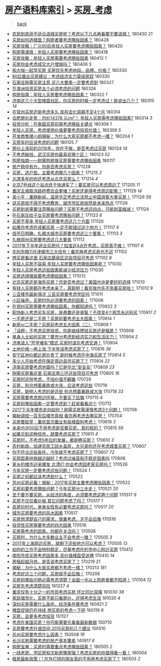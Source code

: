 [房产语料库索引](../../README.md)  > [买房_考虑](买房_考虑.md)
====
> [back](../README.md)

- [农民到底适不适合进城买房呢？考虑以下几点再看要不要进城！](http://jkwz.applinzi.com/ittc/7097695150895793163.html#%E5%86%9C%E6%B0%91%E5%88%B0%E5%BA%95%E9%80%82%E4%B8%8D%E9%80%82%E5%90%88%E8%BF%9B%E5%9F%8E%E4%B9%B0%E6%88%BF%E5%91%A2%EF%BC%9F%E8%80%83%E8%99%91%E4%BB%A5%E4%B8%8B%E5%87%A0%E7%82%B9%E5%86%8D%E7%9C%8B%E8%A6%81%E4%B8%8D%E8%A6%81%E8%BF%9B%E5%9F%8E%EF%BC%81) 180430 *21* 
- [买房如何选楼盘？购房者要考虑哪些因素？](http://jkwz.applinzi.com/ittc/7096985416739849226.html#%E4%B9%B0%E6%88%BF%E5%A6%82%E4%BD%95%E9%80%89%E6%A5%BC%E7%9B%98%EF%BC%9F%E8%B4%AD%E6%88%BF%E8%80%85%E8%A6%81%E8%80%83%E8%99%91%E5%93%AA%E4%BA%9B%E5%9B%A0%E7%B4%A0%EF%BC%9F) 180428  
- [买房攻略｜广元90后年轻人买房要考虑哪些因素？](http://jkwz.applinzi.com/ittc/7093996463518647306.html#%E4%B9%B0%E6%88%BF%E6%94%BB%E7%95%A5%EF%BD%9C%E5%B9%BF%E5%85%8390%E5%90%8E%E5%B9%B4%E8%BD%BB%E4%BA%BA%E4%B9%B0%E6%88%BF%E8%A6%81%E8%80%83%E8%99%91%E5%93%AA%E4%BA%9B%E5%9B%A0%E7%B4%A0%EF%BC%9F) 180420  
- [购房需谨慎：年轻人买房要考虑哪些因素？](http://jkwz.applinzi.com/ittc/7093382581976564753.html#%E8%B4%AD%E6%88%BF%E9%9C%80%E8%B0%A8%E6%85%8E%EF%BC%9A%E5%B9%B4%E8%BD%BB%E4%BA%BA%E4%B9%B0%E6%88%BF%E8%A6%81%E8%80%83%E8%99%91%E5%93%AA%E4%BA%9B%E5%9B%A0%E7%B4%A0%EF%BC%9F) 180418  
- [买房攻略：年轻人买房需要考虑哪些因素](http://jkwz.applinzi.com/ittc/7091044008795309063.html#%E4%B9%B0%E6%88%BF%E6%94%BB%E7%95%A5%EF%BC%9A%E5%B9%B4%E8%BD%BB%E4%BA%BA%E4%B9%B0%E6%88%BF%E9%9C%80%E8%A6%81%E8%80%83%E8%99%91%E5%93%AA%E4%BA%9B%E5%9B%A0%E7%B4%A0) 180412 *1* 
- [买房你会考虑成交大户增城吗？](http://jkwz.applinzi.com/ittc/7088655137444987921.html#%E4%B9%B0%E6%88%BF%E4%BD%A0%E4%BC%9A%E8%80%83%E8%99%91%E6%88%90%E4%BA%A4%E5%A4%A7%E6%88%B7%E5%A2%9E%E5%9F%8E%E5%90%97%EF%BC%9F) 180406 *5* 
- [和大咖一起学买房 买房优先考虑地段、品牌、价格？](http://jkwz.applinzi.com/ittc/7086367655324025873.html#%E5%92%8C%E5%A4%A7%E5%92%96%E4%B8%80%E8%B5%B7%E5%AD%A6%E4%B9%B0%E6%88%BF+%E4%B9%B0%E6%88%BF%E4%BC%98%E5%85%88%E8%80%83%E8%99%91%E5%9C%B0%E6%AE%B5%E3%80%81%E5%93%81%E7%89%8C%E3%80%81%E4%BB%B7%E6%A0%BC%EF%BC%9F) 180330  
- [80后置业买房建议：考虑经济实力莫成房奴](http://jkwz.applinzi.com/ittc/7086283571050578950.html#80%E5%90%8E%E7%BD%AE%E4%B8%9A%E4%B9%B0%E6%88%BF%E5%BB%BA%E8%AE%AE%EF%BC%9A%E8%80%83%E8%99%91%E7%BB%8F%E6%B5%8E%E5%AE%9E%E5%8A%9B%E8%8E%AB%E6%88%90%E6%88%BF%E5%A5%B4) 180330  
- [石家庄刚需买房注意 这八大要素一定要考虑到](http://jkwz.applinzi.com/ittc/7085209255831667729.html#%E7%9F%B3%E5%AE%B6%E5%BA%84%E5%88%9A%E9%9C%80%E4%B9%B0%E6%88%BF%E6%B3%A8%E6%84%8F+%E8%BF%99%E5%85%AB%E5%A4%A7%E8%A6%81%E7%B4%A0%E4%B8%80%E5%AE%9A%E8%A6%81%E8%80%83%E8%99%91%E5%88%B0) 180327  
- [在澳洲投资买房五个必须考虑的问题](http://jkwz.applinzi.com/ittc/7084707319881663499.html#%E5%9C%A8%E6%BE%B3%E6%B4%B2%E6%8A%95%E8%B5%84%E4%B9%B0%E6%88%BF%E4%BA%94%E4%B8%AA%E5%BF%85%E9%A1%BB%E8%80%83%E8%99%91%E7%9A%84%E9%97%AE%E9%A2%98) 180326  
- [购房指南：年轻人买房要考虑哪些因素？](http://jkwz.applinzi.com/ittc/7083320396097258506.html#%E8%B4%AD%E6%88%BF%E6%8C%87%E5%8D%97%EF%BC%9A%E5%B9%B4%E8%BD%BB%E4%BA%BA%E4%B9%B0%E6%88%BF%E8%A6%81%E8%80%83%E8%99%91%E5%93%AA%E4%BA%9B%E5%9B%A0%E7%B4%A0%EF%BC%9F) 180322 *1* 
- [济南这几个大型楼盘社区，你买房的时候一定考虑过！能说出几个？](http://jkwz.applinzi.com/ittc/7080751269381932043.html#%E6%B5%8E%E5%8D%97%E8%BF%99%E5%87%A0%E4%B8%AA%E5%A4%A7%E5%9E%8B%E6%A5%BC%E7%9B%98%E7%A4%BE%E5%8C%BA%EF%BC%8C%E4%BD%A0%E4%B9%B0%E6%88%BF%E7%9A%84%E6%97%B6%E5%80%99%E4%B8%80%E5%AE%9A%E8%80%83%E8%99%91%E8%BF%87%EF%BC%81%E8%83%BD%E8%AF%B4%E5%87%BA%E5%87%A0%E4%B8%AA%EF%BC%9F) 180315 *14* 
- [在常州买房还能考虑多久 库存去化周期不足4个月](http://jkwz.applinzi.com/ittc/7080382842679067655.html#%E5%9C%A8%E5%B8%B8%E5%B7%9E%E4%B9%B0%E6%88%BF%E8%BF%98%E8%83%BD%E8%80%83%E8%99%91%E5%A4%9A%E4%B9%85+%E5%BA%93%E5%AD%98%E5%8E%BB%E5%8C%96%E5%91%A8%E6%9C%9F%E4%B8%8D%E8%B6%B34%E4%B8%AA%E6%9C%88) 180314  
- [合肥房价走势：均价14378 元/m²！ 年轻人买房需考虑哪些因素?](http://jkwz.applinzi.com/ittc/7080280947599868939.html#%E5%90%88%E8%82%A5%E6%88%BF%E4%BB%B7%E8%B5%B0%E5%8A%BF%EF%BC%9A%E5%9D%87%E4%BB%B714378+%E5%85%83%2Fm%C2%B2%EF%BC%81+%E5%B9%B4%E8%BD%BB%E4%BA%BA%E4%B9%B0%E6%88%BF%E9%9C%80%E8%80%83%E8%99%91%E5%93%AA%E4%BA%9B%E5%9B%A0%E7%B4%A0%3F) 180314 *3* 
- [投资分析：在泰国买房前需考虑哪些关键点](http://jkwz.applinzi.com/ittc/7078071427926590470.html#%E6%8A%95%E8%B5%84%E5%88%86%E6%9E%90%EF%BC%9A%E5%9C%A8%E6%B3%B0%E5%9B%BD%E4%B9%B0%E6%88%BF%E5%89%8D%E9%9C%80%E8%80%83%E8%99%91%E5%93%AA%E4%BA%9B%E5%85%B3%E9%94%AE%E7%82%B9) 180308 *1* 
- [年轻人买房，考虑使用价值更要考虑投资价值！](http://jkwz.applinzi.com/ittc/7077354587583677451.html#%E5%B9%B4%E8%BD%BB%E4%BA%BA%E4%B9%B0%E6%88%BF%EF%BC%8C%E8%80%83%E8%99%91%E4%BD%BF%E7%94%A8%E4%BB%B7%E5%80%BC%E6%9B%B4%E8%A6%81%E8%80%83%E8%99%91%E6%8A%95%E8%B5%84%E4%BB%B7%E5%80%BC%EF%BC%81) 180306 *5* 
- [开发商售楼小姐揭秘：为什么大家买房都不考虑一楼？](http://jkwz.applinzi.com/ittc/7066346635653547024.html#%E5%BC%80%E5%8F%91%E5%95%86%E5%94%AE%E6%A5%BC%E5%B0%8F%E5%A7%90%E6%8F%AD%E7%A7%98%EF%BC%9A%E4%B8%BA%E4%BB%80%E4%B9%88%E5%A4%A7%E5%AE%B6%E4%B9%B0%E6%88%BF%E9%83%BD%E4%B8%8D%E8%80%83%E8%99%91%E4%B8%80%E6%A5%BC%EF%BC%9F) 180204 *1* 
- [买房车时应该考虑的问题](http://jkwz.applinzi.com/ittc/7062466925076939782.html#%E4%B9%B0%E6%88%BF%E8%BD%A6%E6%97%B6%E5%BA%94%E8%AF%A5%E8%80%83%E8%99%91%E7%9A%84%E9%97%AE%E9%A2%98) 180125 *7* 
- [房价上涨前的2016年，你在干嘛，是否考虑过买房](http://jkwz.applinzi.com/ittc/7062216183472718855.html#%E6%88%BF%E4%BB%B7%E4%B8%8A%E6%B6%A8%E5%89%8D%E7%9A%842016%E5%B9%B4%EF%BC%8C%E4%BD%A0%E5%9C%A8%E5%B9%B2%E5%98%9B%EF%BC%8C%E6%98%AF%E5%90%A6%E8%80%83%E8%99%91%E8%BF%87%E4%B9%B0%E6%88%BF) 180124 *14* 
- [不考虑缺钱，武汉买房你最喜欢哪个区！](http://jkwz.applinzi.com/ittc/7061796513548600330.html#%E4%B8%8D%E8%80%83%E8%99%91%E7%BC%BA%E9%92%B1%EF%BC%8C%E6%AD%A6%E6%B1%89%E4%B9%B0%E6%88%BF%E4%BD%A0%E6%9C%80%E5%96%9C%E6%AC%A2%E5%93%AA%E4%B8%AA%E5%8C%BA%EF%BC%81) 180123 *52* 
- [购房指南——刚需购房族买房需要考虑哪些因素](http://jkwz.applinzi.com/ittc/7059528546219721738.html#%E8%B4%AD%E6%88%BF%E6%8C%87%E5%8D%97%E2%80%94%E2%80%94%E5%88%9A%E9%9C%80%E8%B4%AD%E6%88%BF%E6%97%8F%E4%B9%B0%E6%88%BF%E9%9C%80%E8%A6%81%E8%80%83%E8%99%91%E5%93%AA%E4%BA%9B%E5%9B%A0%E7%B4%A0) 180117  
- [房产稳中有升，你是否考虑买房？](http://jkwz.applinzi.com/ittc/7052139042953495568.html#%E6%88%BF%E4%BA%A7%E7%A8%B3%E4%B8%AD%E6%9C%89%E5%8D%87%EF%BC%8C%E4%BD%A0%E6%98%AF%E5%90%A6%E8%80%83%E8%99%91%E4%B9%B0%E6%88%BF%EF%BC%9F) 171228  
- [买房，选户型，主要考虑哪几个因素？](http://jkwz.applinzi.com/ittc/7047431272874378256.html#%E4%B9%B0%E6%88%BF%EF%BC%8C%E9%80%89%E6%88%B7%E5%9E%8B%EF%BC%8C%E4%B8%BB%E8%A6%81%E8%80%83%E8%99%91%E5%93%AA%E5%87%A0%E4%B8%AA%E5%9B%A0%E7%B4%A0%EF%BC%9F) 171215 *2* 
- [北漂多年的你还考虑从北京买房么？](http://jkwz.applinzi.com/ittc/7017689007679603729.html#%E5%8C%97%E6%BC%82%E5%A4%9A%E5%B9%B4%E7%9A%84%E4%BD%A0%E8%BF%98%E8%80%83%E8%99%91%E4%BB%8E%E5%8C%97%E4%BA%AC%E4%B9%B0%E6%88%BF%E4%B9%88%EF%BC%9F) 171214 *4* 
- [北京7号线这个站点终于快通车了！要买房可以考虑周边了](http://jkwz.applinzi.com/ittc/7043522600003699729.html#%E5%8C%97%E4%BA%AC7%E5%8F%B7%E7%BA%BF%E8%BF%99%E4%B8%AA%E7%AB%99%E7%82%B9%E7%BB%88%E4%BA%8E%E5%BF%AB%E9%80%9A%E8%BD%A6%E4%BA%86%EF%BC%81%E8%A6%81%E4%B9%B0%E6%88%BF%E5%8F%AF%E4%BB%A5%E8%80%83%E8%99%91%E5%91%A8%E8%BE%B9%E4%BA%86) 171205 *11* 
- [重庆主城取消路桥费后会更堵？买房还是得考虑周边配套！](http://jkwz.applinzi.com/ittc/7041308124047213584.html#%E9%87%8D%E5%BA%86%E4%B8%BB%E5%9F%8E%E5%8F%96%E6%B6%88%E8%B7%AF%E6%A1%A5%E8%B4%B9%E5%90%8E%E4%BC%9A%E6%9B%B4%E5%A0%B5%EF%BC%9F%E4%B9%B0%E6%88%BF%E8%BF%98%E6%98%AF%E5%BE%97%E8%80%83%E8%99%91%E5%91%A8%E8%BE%B9%E9%85%8D%E5%A5%97%EF%BC%81) 171129 *14* 
- [吴小平：重磅新闻，温哥华正考虑立法禁止中国游客大量买房！](http://jkwz.applinzi.com/ittc/7040239653028889616.html#%E5%90%B4%E5%B0%8F%E5%B9%B3%EF%BC%9A%E9%87%8D%E7%A3%85%E6%96%B0%E9%97%BB%EF%BC%8C%E6%B8%A9%E5%93%A5%E5%8D%8E%E6%AD%A3%E8%80%83%E8%99%91%E7%AB%8B%E6%B3%95%E7%A6%81%E6%AD%A2%E4%B8%AD%E5%9B%BD%E6%B8%B8%E5%AE%A2%E5%A4%A7%E9%87%8F%E4%B9%B0%E6%88%BF%EF%BC%81) 171126 *59* 
- [说买房就不得不考虑教育，城市学区房依然是未来热点](http://jkwz.applinzi.com/ittc/7040203594932945936.html#%E8%AF%B4%E4%B9%B0%E6%88%BF%E5%B0%B1%E4%B8%8D%E5%BE%97%E4%B8%8D%E8%80%83%E8%99%91%E6%95%99%E8%82%B2%EF%BC%8C%E5%9F%8E%E5%B8%82%E5%AD%A6%E5%8C%BA%E6%88%BF%E4%BE%9D%E7%84%B6%E6%98%AF%E6%9C%AA%E6%9D%A5%E7%83%AD%E7%82%B9) 171126  
- [买房到底需要注意哪些问题？买房不考虑这四点，可能财富缩减！](http://jkwz.applinzi.com/ittc/7039657402431964177.html#%E4%B9%B0%E6%88%BF%E5%88%B0%E5%BA%95%E9%9C%80%E8%A6%81%E6%B3%A8%E6%84%8F%E5%93%AA%E4%BA%9B%E9%97%AE%E9%A2%98%EF%BC%9F%E4%B9%B0%E6%88%BF%E4%B8%8D%E8%80%83%E8%99%91%E8%BF%99%E5%9B%9B%E7%82%B9%EF%BC%8C%E5%8F%AF%E8%83%BD%E8%B4%A2%E5%AF%8C%E7%BC%A9%E5%87%8F%EF%BC%81) 171124  
- [在石家庄给子女买房要考虑哪些问题？](http://jkwz.applinzi.com/ittc/7039083293742466065.html#%E5%9C%A8%E7%9F%B3%E5%AE%B6%E5%BA%84%E7%BB%99%E5%AD%90%E5%A5%B3%E4%B9%B0%E6%88%BF%E8%A6%81%E8%80%83%E8%99%91%E5%93%AA%E4%BA%9B%E9%97%AE%E9%A2%98%EF%BC%9F) 171123 *6* 
- [买房不草率 年轻人买房要考虑这几个方面](http://jkwz.applinzi.com/ittc/7038069325800408081.html#%E4%B9%B0%E6%88%BF%E4%B8%8D%E8%8D%89%E7%8E%87+%E5%B9%B4%E8%BD%BB%E4%BA%BA%E4%B9%B0%E6%88%BF%E8%A6%81%E8%80%83%E8%99%91%E8%BF%99%E5%87%A0%E4%B8%AA%E6%96%B9%E9%9D%A2) 171120  
- [如果你考虑在成都买房 一定不能错过这个地方！](http://jkwz.applinzi.com/ittc/7036933364425163793.html#%E5%A6%82%E6%9E%9C%E4%BD%A0%E8%80%83%E8%99%91%E5%9C%A8%E6%88%90%E9%83%BD%E4%B9%B0%E6%88%BF+%E4%B8%80%E5%AE%9A%E4%B8%8D%E8%83%BD%E9%94%99%E8%BF%87%E8%BF%99%E4%B8%AA%E5%9C%B0%E6%96%B9%EF%BC%81) 171117 *6* 
- [信号已明确，扎根大城市买房要考虑这三个要素！](http://jkwz.applinzi.com/ittc/7035481187345237009.html#%E4%BF%A1%E5%8F%B7%E5%B7%B2%E6%98%8E%E7%A1%AE%EF%BC%8C%E6%89%8E%E6%A0%B9%E5%A4%A7%E5%9F%8E%E5%B8%82%E4%B9%B0%E6%88%BF%E8%A6%81%E8%80%83%E8%99%91%E8%BF%99%E4%B8%89%E4%B8%AA%E8%A6%81%E7%B4%A0%EF%BC%81) 171113 *3* 
- [扎根郑州买房要考虑这几大要素](http://jkwz.applinzi.com/ittc/7034991591159235600.html#%E6%89%8E%E6%A0%B9%E9%83%91%E5%B7%9E%E4%B9%B0%E6%88%BF%E8%A6%81%E8%80%83%E8%99%91%E8%BF%99%E5%87%A0%E5%A4%A7%E8%A6%81%E7%B4%A0) 171112  
- [2017年下半年适合买房吗？掐准这4点在考虑，买房真不难！](http://jkwz.applinzi.com/ittc/7033346408000783376.html#2017%E5%B9%B4%E4%B8%8B%E5%8D%8A%E5%B9%B4%E9%80%82%E5%90%88%E4%B9%B0%E6%88%BF%E5%90%97%EF%BC%9F%E6%8E%90%E5%87%86%E8%BF%994%E7%82%B9%E5%9C%A8%E8%80%83%E8%99%91%EF%BC%8C%E4%B9%B0%E6%88%BF%E7%9C%9F%E4%B8%8D%E9%9A%BE%EF%BC%81) 171107 *6* 
- [先别忽略11月津楼市三大信号！看完再考虑买房也不迟](http://jkwz.applinzi.com/ittc/7031407297832682513.html#%E5%85%88%E5%88%AB%E5%BF%BD%E7%95%A511%E6%9C%88%E6%B4%A5%E6%A5%BC%E5%B8%82%E4%B8%89%E5%A4%A7%E4%BF%A1%E5%8F%B7%EF%BC%81%E7%9C%8B%E5%AE%8C%E5%86%8D%E8%80%83%E8%99%91%E4%B9%B0%E6%88%BF%E4%B9%9F%E4%B8%8D%E8%BF%9F) 171102  
- [想买房看这里 石家庄鹿泉区这些项目可考虑](http://jkwz.applinzi.com/ittc/7031382784877265937.html#%E6%83%B3%E4%B9%B0%E6%88%BF%E7%9C%8B%E8%BF%99%E9%87%8C+%E7%9F%B3%E5%AE%B6%E5%BA%84%E9%B9%BF%E6%B3%89%E5%8C%BA%E8%BF%99%E4%BA%9B%E9%A1%B9%E7%9B%AE%E5%8F%AF%E8%80%83%E8%99%91) 171102 *8* 
- [年轻人买房不容易 年轻人买房要考虑哪些因素呢？](http://jkwz.applinzi.com/ittc/7030260808578237457.html#%E5%B9%B4%E8%BD%BB%E4%BA%BA%E4%B9%B0%E6%88%BF%E4%B8%8D%E5%AE%B9%E6%98%93+%E5%B9%B4%E8%BD%BB%E4%BA%BA%E4%B9%B0%E6%88%BF%E8%A6%81%E8%80%83%E8%99%91%E5%93%AA%E4%BA%9B%E5%9B%A0%E7%B4%A0%E5%91%A2%EF%BC%9F) 171030  
- [年轻人买房考虑这些因素能减少经济压力](http://jkwz.applinzi.com/ittc/7030188866638709777.html#%E5%B9%B4%E8%BD%BB%E4%BA%BA%E4%B9%B0%E6%88%BF%E8%80%83%E8%99%91%E8%BF%99%E4%BA%9B%E5%9B%A0%E7%B4%A0%E8%83%BD%E5%87%8F%E5%B0%91%E7%BB%8F%E6%B5%8E%E5%8E%8B%E5%8A%9B) 171030  
- [买房选择楼层要考虑哪些因素？](http://jkwz.applinzi.com/ittc/7024015169502577680.html#%E4%B9%B0%E6%88%BF%E9%80%89%E6%8B%A9%E6%A5%BC%E5%B1%82%E8%A6%81%E8%80%83%E8%99%91%E5%93%AA%E4%BA%9B%E5%9B%A0%E7%B4%A0%EF%BC%9F) 171013  
- [北京买房还是海外买房？您是否考虑过？美国也许是更好的选择](http://jkwz.applinzi.com/ittc/7024010256978543632.html#%E5%8C%97%E4%BA%AC%E4%B9%B0%E6%88%BF%E8%BF%98%E6%98%AF%E6%B5%B7%E5%A4%96%E4%B9%B0%E6%88%BF%EF%BC%9F%E6%82%A8%E6%98%AF%E5%90%A6%E8%80%83%E8%99%91%E8%BF%87%EF%BC%9F%E7%BE%8E%E5%9B%BD%E4%B9%9F%E8%AE%B8%E6%98%AF%E6%9B%B4%E5%A5%BD%E7%9A%84%E9%80%89%E6%8B%A9) 171013  
- [有钱人买房都在考虑未来了，真聪明！看完我也先不急着买房啦！](http://jkwz.applinzi.com/ittc/7023572017327113232.html#%E6%9C%89%E9%92%B1%E4%BA%BA%E4%B9%B0%E6%88%BF%E9%83%BD%E5%9C%A8%E8%80%83%E8%99%91%E6%9C%AA%E6%9D%A5%E4%BA%86%EF%BC%8C%E7%9C%9F%E8%81%AA%E6%98%8E%EF%BC%81%E7%9C%8B%E5%AE%8C%E6%88%91%E4%B9%9F%E5%85%88%E4%B8%8D%E6%80%A5%E7%9D%80%E4%B9%B0%E6%88%BF%E5%95%A6%EF%BC%81) 171012 *9* 
- [三亚楼市最新情况 三亚买房要考虑学区吗](http://jkwz.applinzi.com/ittc/7023117725013115920.html#%E4%B8%89%E4%BA%9A%E6%A5%BC%E5%B8%82%E6%9C%80%E6%96%B0%E6%83%85%E5%86%B5+%E4%B8%89%E4%BA%9A%E4%B9%B0%E6%88%BF%E8%A6%81%E8%80%83%E8%99%91%E5%AD%A6%E5%8C%BA%E5%90%97) 171011  
- [小区噪声，买房时你必须要考虑的因素！](http://jkwz.applinzi.com/ittc/7021423272724530193.html#%E5%B0%8F%E5%8C%BA%E5%99%AA%E5%A3%B0%EF%BC%8C%E4%B9%B0%E6%88%BF%E6%97%B6%E4%BD%A0%E5%BF%85%E9%A1%BB%E8%A6%81%E8%80%83%E8%99%91%E7%9A%84%E5%9B%A0%E7%B4%A0%EF%BC%81) 171006  
- [在郑州买房需要考虑哪些因素，你都知道吗？](http://jkwz.applinzi.com/ittc/7016128363033527313.html#%E5%9C%A8%E9%83%91%E5%B7%9E%E4%B9%B0%E6%88%BF%E9%9C%80%E8%A6%81%E8%80%83%E8%99%91%E5%93%AA%E4%BA%9B%E5%9B%A0%E7%B4%A0%EF%BC%8C%E4%BD%A0%E9%83%BD%E7%9F%A5%E9%81%93%E5%90%97%EF%BC%9F) 170922 *3* 
- [职场新人考虑买车买房，是愚蠢还是睿智？不改变4个观念永远别买](http://jkwz.applinzi.com/ittc/7014332098910094352.html#%E8%81%8C%E5%9C%BA%E6%96%B0%E4%BA%BA%E8%80%83%E8%99%91%E4%B9%B0%E8%BD%A6%E4%B9%B0%E6%88%BF%EF%BC%8C%E6%98%AF%E6%84%9A%E8%A0%A2%E8%BF%98%E6%98%AF%E7%9D%BF%E6%99%BA%EF%BC%9F%E4%B8%8D%E6%94%B9%E5%8F%984%E4%B8%AA%E8%A7%82%E5%BF%B5%E6%B0%B8%E8%BF%9C%E5%88%AB%E4%B9%B0) 170917 *2* 
- [一手房还是二手房？买房前要考虑五大因素！](http://jkwz.applinzi.com/ittc/7013224435648300049.html#%E4%B8%80%E6%89%8B%E6%88%BF%E8%BF%98%E6%98%AF%E4%BA%8C%E6%89%8B%E6%88%BF%EF%BC%9F%E4%B9%B0%E6%88%BF%E5%89%8D%E8%A6%81%E8%80%83%E8%99%91%E4%BA%94%E5%A4%A7%E5%9B%A0%E7%B4%A0%EF%BC%81) 170914 *1* 
- [新房or二手房？买房前考虑五大因素（二）](http://jkwz.applinzi.com/ittc/7011198649177211920.html#%E6%96%B0%E6%88%BFor%E4%BA%8C%E6%89%8B%E6%88%BF%EF%BC%9F%E4%B9%B0%E6%88%BF%E5%89%8D%E8%80%83%E8%99%91%E4%BA%94%E5%A4%A7%E5%9B%A0%E7%B4%A0%EF%BC%88%E4%BA%8C%EF%BC%89) 170909 *1* 
- [「话题」不考虑买房投资，你是继续攒钱买房还是租房？](http://jkwz.applinzi.com/ittc/7010867944257766416.html#%E3%80%8C%E8%AF%9D%E9%A2%98%E3%80%8D%E4%B8%8D%E8%80%83%E8%99%91%E4%B9%B0%E6%88%BF%E6%8A%95%E8%B5%84%EF%BC%8C%E4%BD%A0%E6%98%AF%E7%BB%A7%E7%BB%AD%E6%94%92%E9%92%B1%E4%B9%B0%E6%88%BF%E8%BF%98%E6%98%AF%E7%A7%9F%E6%88%BF%EF%BC%9F) 170908  
- [单身人士如何买房？要充分考虑到经济实力和生活压力！](http://jkwz.applinzi.com/ittc/7009504481174357009.html#%E5%8D%95%E8%BA%AB%E4%BA%BA%E5%A3%AB%E5%A6%82%E4%BD%95%E4%B9%B0%E6%88%BF%EF%BC%9F%E8%A6%81%E5%85%85%E5%88%86%E8%80%83%E8%99%91%E5%88%B0%E7%BB%8F%E6%B5%8E%E5%AE%9E%E5%8A%9B%E5%92%8C%E7%94%9F%E6%B4%BB%E5%8E%8B%E5%8A%9B%EF%BC%81) 170904 *2* 
- [济南进入“开学堵车”模式 买房时请先考虑交通！](http://jkwz.applinzi.com/ittc/7009477927580992529.html#%E6%B5%8E%E5%8D%97%E8%BF%9B%E5%85%A5%E2%80%9C%E5%BC%80%E5%AD%A6%E5%A0%B5%E8%BD%A6%E2%80%9D%E6%A8%A1%E5%BC%8F+%E4%B9%B0%E6%88%BF%E6%97%B6%E8%AF%B7%E5%85%88%E8%80%83%E8%99%91%E4%BA%A4%E9%80%9A%EF%BC%81) 170904  
- [土地价格一再上涨 下半年该考虑买房了！](http://jkwz.applinzi.com/ittc/7002433997555368976.html#%E5%9C%9F%E5%9C%B0%E4%BB%B7%E6%A0%BC%E4%B8%80%E5%86%8D%E4%B8%8A%E6%B6%A8+%E4%B8%8B%E5%8D%8A%E5%B9%B4%E8%AF%A5%E8%80%83%E8%99%91%E4%B9%B0%E6%88%BF%E4%BA%86%EF%BC%81) 170816 *36* 
- [安宁区地价都比房价贵了 是时候考虑在中海买房了](http://jkwz.applinzi.com/ittc/7001727657350530064.html#%E5%AE%89%E5%AE%81%E5%8C%BA%E5%9C%B0%E4%BB%B7%E9%83%BD%E6%AF%94%E6%88%BF%E4%BB%B7%E8%B4%B5%E4%BA%86+%E6%98%AF%E6%97%B6%E5%80%99%E8%80%83%E8%99%91%E5%9C%A8%E4%B8%AD%E6%B5%B7%E4%B9%B0%E6%88%BF%E4%BA%86) 170814 *5* 
- [多少人开始考虑在保定周边县市买房了？](http://jkwz.applinzi.com/ittc/7001704733495264273.html#%E5%A4%9A%E5%B0%91%E4%BA%BA%E5%BC%80%E5%A7%8B%E8%80%83%E8%99%91%E5%9C%A8%E4%BF%9D%E5%AE%9A%E5%91%A8%E8%BE%B9%E5%8E%BF%E5%B8%82%E4%B9%B0%E6%88%BF%E4%BA%86%EF%BC%9F) 170814 *22* 
- [济南买房要考虑地震吗？它是华北“安全岛“](http://jkwz.applinzi.com/ittc/6999780697051759633.html#%E6%B5%8E%E5%8D%97%E4%B9%B0%E6%88%BF%E8%A6%81%E8%80%83%E8%99%91%E5%9C%B0%E9%9C%87%E5%90%97%EF%BC%9F%E5%AE%83%E6%98%AF%E5%8D%8E%E5%8C%97%E2%80%9C%E5%AE%89%E5%85%A8%E5%B2%9B%E2%80%9C) 170809 *23* 
- [刚需买房看这里 石家庄南三环这些项目可考虑](http://jkwz.applinzi.com/ittc/6998329826132624401.html#%E5%88%9A%E9%9C%80%E4%B9%B0%E6%88%BF%E7%9C%8B%E8%BF%99%E9%87%8C+%E7%9F%B3%E5%AE%B6%E5%BA%84%E5%8D%97%E4%B8%89%E7%8E%AF%E8%BF%99%E4%BA%9B%E9%A1%B9%E7%9B%AE%E5%8F%AF%E8%80%83%E8%99%91) 170805 *16* 
- [买房时这样考虑，不怕价值不翻番](http://jkwz.applinzi.com/ittc/6994534834377327633.html#%E4%B9%B0%E6%88%BF%E6%97%B6%E8%BF%99%E6%A0%B7%E8%80%83%E8%99%91%EF%BC%8C%E4%B8%8D%E6%80%95%E4%BB%B7%E5%80%BC%E4%B8%8D%E7%BF%BB%E7%95%AA) 170726  
- [买房，别总想着暴跌或大涨，应该考虑这些](http://jkwz.applinzi.com/ittc/6991974552337646608.html#%E4%B9%B0%E6%88%BF%EF%BC%8C%E5%88%AB%E6%80%BB%E6%83%B3%E7%9D%80%E6%9A%B4%E8%B7%8C%E6%88%96%E5%A4%A7%E6%B6%A8%EF%BC%8C%E5%BA%94%E8%AF%A5%E8%80%83%E8%99%91%E8%BF%99%E4%BA%9B) 170719  
- [买房，聪明人考虑的是这些 别总想着暴跌或大涨](http://jkwz.applinzi.com/ittc/6991694031057585169.html#%E4%B9%B0%E6%88%BF%EF%BC%8C%E8%81%AA%E6%98%8E%E4%BA%BA%E8%80%83%E8%99%91%E7%9A%84%E6%98%AF%E8%BF%99%E4%BA%9B+%E5%88%AB%E6%80%BB%E6%83%B3%E7%9D%80%E6%9A%B4%E8%B7%8C%E6%88%96%E5%A4%A7%E6%B6%A8) 170718 *33* 
- [买房需要考虑周边环境，不要买了后悔](http://jkwz.applinzi.com/ittc/6990488971942298641.html#%E4%B9%B0%E6%88%BF%E9%9C%80%E8%A6%81%E8%80%83%E8%99%91%E5%91%A8%E8%BE%B9%E7%8E%AF%E5%A2%83%EF%BC%8C%E4%B8%8D%E8%A6%81%E4%B9%B0%E4%BA%86%E5%90%8E%E6%82%94) 170715 *4* 
- [买房前哪些因素一定要考虑到？赶紧看看这个](http://jkwz.applinzi.com/ittc/6989437399141450768.html#%E4%B9%B0%E6%88%BF%E5%89%8D%E5%93%AA%E4%BA%9B%E5%9B%A0%E7%B4%A0%E4%B8%80%E5%AE%9A%E8%A6%81%E8%80%83%E8%99%91%E5%88%B0%EF%BC%9F%E8%B5%B6%E7%B4%A7%E7%9C%8B%E7%9C%8B%E8%BF%99%E4%B8%AA) 170712  
- [2017下半年楼市走向如何？刚需买房需谨慎考虑3个问题！](http://jkwz.applinzi.com/ittc/6987120589687751696.html#2017%E4%B8%8B%E5%8D%8A%E5%B9%B4%E6%A5%BC%E5%B8%82%E8%B5%B0%E5%90%91%E5%A6%82%E4%BD%95%EF%BC%9F%E5%88%9A%E9%9C%80%E4%B9%B0%E6%88%BF%E9%9C%80%E8%B0%A8%E6%85%8E%E8%80%83%E8%99%913%E4%B8%AA%E9%97%AE%E9%A2%98%EF%BC%81) 170706  
- [揭秘调控一百天后楼市真相 看完再考虑去哪买房！](http://jkwz.applinzi.com/ittc/6986452995112698884.html#%E6%8F%AD%E7%A7%98%E8%B0%83%E6%8E%A7%E4%B8%80%E7%99%BE%E5%A4%A9%E5%90%8E%E6%A5%BC%E5%B8%82%E7%9C%9F%E7%9B%B8+%E7%9C%8B%E5%AE%8C%E5%86%8D%E8%80%83%E8%99%91%E5%8E%BB%E5%93%AA%E4%B9%B0%E6%88%BF%EF%BC%81) 170704  
- [买房要趁早：重庆首次置业有些楼盘别考虑！](http://jkwz.applinzi.com/ittc/6980678895316501509.html#%E4%B9%B0%E6%88%BF%E8%A6%81%E8%B6%81%E6%97%A9%EF%BC%9A%E9%87%8D%E5%BA%86%E9%A6%96%E6%AC%A1%E7%BD%AE%E4%B8%9A%E6%9C%89%E4%BA%9B%E6%A5%BC%E7%9B%98%E5%88%AB%E8%80%83%E8%99%91%EF%BC%81) 170619 *3* 
- [未来也许00后不用考虑是否要买房，真的假的？](http://jkwz.applinzi.com/ittc/6979426956742231044.html#%E6%9C%AA%E6%9D%A5%E4%B9%9F%E8%AE%B800%E5%90%8E%E4%B8%8D%E7%94%A8%E8%80%83%E8%99%91%E6%98%AF%E5%90%A6%E8%A6%81%E4%B9%B0%E6%88%BF%EF%BC%8C%E7%9C%9F%E7%9A%84%E5%81%87%E7%9A%84%EF%BC%9F) 170615 *59* 
- [如果见到这种信号，就要考虑买房了](http://jkwz.applinzi.com/ittc/6977558046631789572.html#%E5%A6%82%E6%9E%9C%E8%A7%81%E5%88%B0%E8%BF%99%E7%A7%8D%E4%BF%A1%E5%8F%B7%EF%BC%8C%E5%B0%B1%E8%A6%81%E8%80%83%E8%99%91%E4%B9%B0%E6%88%BF%E4%BA%86) 170611 *4* 
- [买房时，不考虑5年后的发展，都是瞎买房？](http://jkwz.applinzi.com/ittc/6977659375438005252.html#%E4%B9%B0%E6%88%BF%E6%97%B6%EF%BC%8C%E4%B8%8D%E8%80%83%E8%99%915%E5%B9%B4%E5%90%8E%E7%9A%84%E5%8F%91%E5%B1%95%EF%BC%8C%E9%83%BD%E6%98%AF%E7%9E%8E%E4%B9%B0%E6%88%BF%EF%BC%9F) 170610 *3* 
- [农村新政，加速农民工回乡盖房，大兄弟你还在考虑城里买房？](http://jkwz.applinzi.com/ittc/6976454901822391300.html#%E5%86%9C%E6%9D%91%E6%96%B0%E6%94%BF%EF%BC%8C%E5%8A%A0%E9%80%9F%E5%86%9C%E6%B0%91%E5%B7%A5%E5%9B%9E%E4%B9%A1%E7%9B%96%E6%88%BF%EF%BC%8C%E5%A4%A7%E5%85%84%E5%BC%9F%E4%BD%A0%E8%BF%98%E5%9C%A8%E8%80%83%E8%99%91%E5%9F%8E%E9%87%8C%E4%B9%B0%E6%88%BF%EF%BC%9F) 170607  
- [你不符合这些条件，今年就不考虑买房了？](http://jkwz.applinzi.com/ittc/6976449177855722500.html#%E4%BD%A0%E4%B8%8D%E7%AC%A6%E5%90%88%E8%BF%99%E4%BA%9B%E6%9D%A1%E4%BB%B6%EF%BC%8C%E4%BB%8A%E5%B9%B4%E5%B0%B1%E4%B8%8D%E8%80%83%E8%99%91%E4%B9%B0%E6%88%BF%E4%BA%86%EF%BC%9F) 170607 *72* 
- [买房距离地铁越近越好？考虑过噪音和不稳定因素吗](http://jkwz.applinzi.com/ittc/6976139381826913284.html#%E4%B9%B0%E6%88%BF%E8%B7%9D%E7%A6%BB%E5%9C%B0%E9%93%81%E8%B6%8A%E8%BF%91%E8%B6%8A%E5%A5%BD%EF%BC%9F%E8%80%83%E8%99%91%E8%BF%87%E5%99%AA%E9%9F%B3%E5%92%8C%E4%B8%8D%E7%A8%B3%E5%AE%9A%E5%9B%A0%E7%B4%A0%E5%90%97) 170606  
- [家乡的楼市迎来爆发 北漂们 你会考虑回老家买房吗？](http://jkwz.applinzi.com/ittc/6971918405383750661.html#%E5%AE%B6%E4%B9%A1%E7%9A%84%E6%A5%BC%E5%B8%82%E8%BF%8E%E6%9D%A5%E7%88%86%E5%8F%91+%E5%8C%97%E6%BC%82%E4%BB%AC+%E4%BD%A0%E4%BC%9A%E8%80%83%E8%99%91%E5%9B%9E%E8%80%81%E5%AE%B6%E4%B9%B0%E6%88%BF%E5%90%97%EF%BC%9F) 170526  
- [今年买房一定要考虑这些问题！](http://jkwz.applinzi.com/ittc/6971170769034806276.html#%E4%BB%8A%E5%B9%B4%E4%B9%B0%E6%88%BF%E4%B8%80%E5%AE%9A%E8%A6%81%E8%80%83%E8%99%91%E8%BF%99%E4%BA%9B%E9%97%AE%E9%A2%98%EF%BC%81) 170524 *1* 
- [买房之前都应该考虑些什么？](http://jkwz.applinzi.com/ittc/6970595151259894789.html#%E4%B9%B0%E6%88%BF%E4%B9%8B%E5%89%8D%E9%83%BD%E5%BA%94%E8%AF%A5%E8%80%83%E8%99%91%E4%BA%9B%E4%BB%80%E4%B9%88%EF%BC%9F) 170522  
- [苏州买房必看！揭秘：2017年买房主要考虑哪些因素？](http://jkwz.applinzi.com/ittc/6970442511389557765.html#%E8%8B%8F%E5%B7%9E%E4%B9%B0%E6%88%BF%E5%BF%85%E7%9C%8B%EF%BC%81%E6%8F%AD%E7%A7%98%EF%BC%9A2017%E5%B9%B4%E4%B9%B0%E6%88%BF%E4%B8%BB%E8%A6%81%E8%80%83%E8%99%91%E5%93%AA%E4%BA%9B%E5%9B%A0%E7%B4%A0%EF%BC%9F) 170522  
- [买房前要考虑哪些问题？今年买房分三步走！](http://jkwz.applinzi.com/ittc/6970229783685235717.html#%E4%B9%B0%E6%88%BF%E5%89%8D%E8%A6%81%E8%80%83%E8%99%91%E5%93%AA%E4%BA%9B%E9%97%AE%E9%A2%98%EF%BC%9F%E4%BB%8A%E5%B9%B4%E4%B9%B0%E6%88%BF%E5%88%86%E4%B8%89%E6%AD%A5%E8%B5%B0%EF%BC%81) 170521 *20* 
- [至于要不要买房，从经济的角度，必须要考虑这两个问题](http://jkwz.applinzi.com/ittc/6968758130128192517.html#%E8%87%B3%E4%BA%8E%E8%A6%81%E4%B8%8D%E8%A6%81%E4%B9%B0%E6%88%BF%EF%BC%8C%E4%BB%8E%E7%BB%8F%E6%B5%8E%E7%9A%84%E8%A7%92%E5%BA%A6%EF%BC%8C%E5%BF%85%E9%A1%BB%E8%A6%81%E8%80%83%E8%99%91%E8%BF%99%E4%B8%A4%E4%B8%AA%E9%97%AE%E9%A2%98) 170517 *9* 
- [买房不仅仅看价格 其它问题考虑了吗？](http://jkwz.applinzi.com/ittc/6968655908686005253.html#%E4%B9%B0%E6%88%BF%E4%B8%8D%E4%BB%85%E4%BB%85%E7%9C%8B%E4%BB%B7%E6%A0%BC+%E5%85%B6%E5%AE%83%E9%97%AE%E9%A2%98%E8%80%83%E8%99%91%E4%BA%86%E5%90%97%EF%BC%9F) 170517 *1* 
- [高房价时代，单身女性有必要考虑买房吗？](http://jkwz.applinzi.com/ittc/6968568451562996740.html#%E9%AB%98%E6%88%BF%E4%BB%B7%E6%97%B6%E4%BB%A3%EF%BC%8C%E5%8D%95%E8%BA%AB%E5%A5%B3%E6%80%A7%E6%9C%89%E5%BF%85%E8%A6%81%E8%80%83%E8%99%91%E4%B9%B0%E6%88%BF%E5%90%97%EF%BC%9F) 170517 *20* 
- [城市买房要考虑的风水因素](http://jkwz.applinzi.com/ittc/6968281028220158980.html#%E5%9F%8E%E5%B8%82%E4%B9%B0%E6%88%BF%E8%A6%81%E8%80%83%E8%99%91%E7%9A%84%E9%A3%8E%E6%B0%B4%E5%9B%A0%E7%B4%A0) 170517  
- [买房想清楚自己的需求，慎重考虑，才不会后悔](http://jkwz.applinzi.com/ittc/6968361685017428997.html#%E4%B9%B0%E6%88%BF%E6%83%B3%E6%B8%85%E6%A5%9A%E8%87%AA%E5%B7%B1%E7%9A%84%E9%9C%80%E6%B1%82%EF%BC%8C%E6%85%8E%E9%87%8D%E8%80%83%E8%99%91%EF%BC%8C%E6%89%8D%E4%B8%8D%E4%BC%9A%E5%90%8E%E6%82%94) 170516  
- [投资性买房需要考虑的四大因素](http://jkwz.applinzi.com/ittc/6968280156245345284.html#%E6%8A%95%E8%B5%84%E6%80%A7%E4%B9%B0%E6%88%BF%E9%9C%80%E8%A6%81%E8%80%83%E8%99%91%E7%9A%84%E5%9B%9B%E5%A4%A7%E5%9B%A0%E7%B4%A0) 170516  
- [买房需考虑的因素，你都在关注吗？](http://jkwz.applinzi.com/ittc/6965426126217282565.html#%E4%B9%B0%E6%88%BF%E9%9C%80%E8%80%83%E8%99%91%E7%9A%84%E5%9B%A0%E7%B4%A0%EF%BC%8C%E4%BD%A0%E9%83%BD%E5%9C%A8%E5%85%B3%E6%B3%A8%E5%90%97%EF%BC%9F) 170508  
- [买房时，为什么大多数业主不会考虑一楼？](http://jkwz.applinzi.com/ittc/6964210963027854340.html#%E4%B9%B0%E6%88%BF%E6%97%B6%EF%BC%8C%E4%B8%BA%E4%BB%80%E4%B9%88%E5%A4%A7%E5%A4%9A%E6%95%B0%E4%B8%9A%E4%B8%BB%E4%B8%8D%E4%BC%9A%E8%80%83%E8%99%91%E4%B8%80%E6%A5%BC%EF%BC%9F) 170505 *3* 
- [2017年上海周边买房，就剩下这些地方可以考虑？](http://jkwz.applinzi.com/ittc/6964190415388410885.html#2017%E5%B9%B4%E4%B8%8A%E6%B5%B7%E5%91%A8%E8%BE%B9%E4%B9%B0%E6%88%BF%EF%BC%8C%E5%B0%B1%E5%89%A9%E4%B8%8B%E8%BF%99%E4%BA%9B%E5%9C%B0%E6%96%B9%E5%8F%AF%E4%BB%A5%E8%80%83%E8%99%91%EF%BC%9F) 170505 *13* 
- [如你的工作不会特别稳定，尽量考虑在的市中心附近买房](http://jkwz.applinzi.com/ittc/6955733105158652932.html#%E5%A6%82%E4%BD%A0%E7%9A%84%E5%B7%A5%E4%BD%9C%E4%B8%8D%E4%BC%9A%E7%89%B9%E5%88%AB%E7%A8%B3%E5%AE%9A%EF%BC%8C%E5%B0%BD%E9%87%8F%E8%80%83%E8%99%91%E5%9C%A8%E7%9A%84%E5%B8%82%E4%B8%AD%E5%BF%83%E9%99%84%E8%BF%91%E4%B9%B0%E6%88%BF) 170412  
- [南阳市民买房考虑因素多 高价值楼盘受追捧](http://jkwz.applinzi.com/ittc/6954817201226908676.html#%E5%8D%97%E9%98%B3%E5%B8%82%E6%B0%91%E4%B9%B0%E6%88%BF%E8%80%83%E8%99%91%E5%9B%A0%E7%B4%A0%E5%A4%9A+%E9%AB%98%E4%BB%B7%E5%80%BC%E6%A5%BC%E7%9B%98%E5%8F%97%E8%BF%BD%E6%8D%A7) 170410 *14* 
- [房租赶超月供，是否该考虑买房了？](http://jkwz.applinzi.com/ittc/6936468545969079300.html#%E6%88%BF%E7%A7%9F%E8%B5%B6%E8%B6%85%E6%9C%88%E4%BE%9B%EF%BC%8C%E6%98%AF%E5%90%A6%E8%AF%A5%E8%80%83%E8%99%91%E4%B9%B0%E6%88%BF%E4%BA%86%EF%BC%9F) 170219 *21* 
- [揭秘：为什么大家买房都不考虑一楼？](http://jkwz.applinzi.com/ittc/6934149588939441156.html#%E6%8F%AD%E7%A7%98%EF%BC%9A%E4%B8%BA%E4%BB%80%E4%B9%88%E5%A4%A7%E5%AE%B6%E4%B9%B0%E6%88%BF%E9%83%BD%E4%B8%8D%E8%80%83%E8%99%91%E4%B8%80%E6%A5%BC%EF%BC%9F) 170213 *181* 
- [考虑好这三个问题，买房就不会后悔！](http://jkwz.applinzi.com/ittc/6931645844133774340.html#%E8%80%83%E8%99%91%E5%A5%BD%E8%BF%99%E4%B8%89%E4%B8%AA%E9%97%AE%E9%A2%98%EF%BC%8C%E4%B9%B0%E6%88%BF%E5%B0%B1%E4%B8%8D%E4%BC%9A%E5%90%8E%E6%82%94%EF%BC%81) 170206  
- [买房前哪些问题必需考虑清楚？全国一半以上购房者都不知道！](http://jkwz.applinzi.com/ittc/6919229371994080261.html#%E4%B9%B0%E6%88%BF%E5%89%8D%E5%93%AA%E4%BA%9B%E9%97%AE%E9%A2%98%E5%BF%85%E9%9C%80%E8%80%83%E8%99%91%E6%B8%85%E6%A5%9A%EF%BC%9F%E5%85%A8%E5%9B%BD%E4%B8%80%E5%8D%8A%E4%BB%A5%E4%B8%8A%E8%B4%AD%E6%88%BF%E8%80%85%E9%83%BD%E4%B8%8D%E7%9F%A5%E9%81%93%EF%BC%81) 170104 *12* 
- [买房先考虑清楚风险](http://jkwz.applinzi.com/ittc/6916258747201881093.html#%E4%B9%B0%E6%88%BF%E5%85%88%E8%80%83%E8%99%91%E6%B8%85%E6%A5%9A%E9%A3%8E%E9%99%A9) 161227 *4* 
- [重庆仅有十分之一的市民考虑买房  环比同比双降](http://jkwz.applinzi.com/ittc/6894794091027497988.html#%E9%87%8D%E5%BA%86%E4%BB%85%E6%9C%89%E5%8D%81%E5%88%86%E4%B9%8B%E4%B8%80%E7%9A%84%E5%B8%82%E6%B0%91%E8%80%83%E8%99%91%E4%B9%B0%E6%88%BF++%E7%8E%AF%E6%AF%94%E5%90%8C%E6%AF%94%E5%8F%8C%E9%99%8D) 161030 *38* 
- [家庭城市化，买房不能只看房价，还得考虑生活](http://jkwz.applinzi.com/ittc/6891138750716838916.html#%E5%AE%B6%E5%BA%AD%E5%9F%8E%E5%B8%82%E5%8C%96%EF%BC%8C%E4%B9%B0%E6%88%BF%E4%B8%8D%E8%83%BD%E5%8F%AA%E7%9C%8B%E6%88%BF%E4%BB%B7%EF%BC%8C%E8%BF%98%E5%BE%97%E8%80%83%E8%99%91%E7%94%9F%E6%B4%BB) 161020 *4* 
- [深圳买房需要什么条件，经济条件要考虑](http://jkwz.applinzi.com/ittc/6880333765406098437.html#%E6%B7%B1%E5%9C%B3%E4%B9%B0%E6%88%BF%E9%9C%80%E8%A6%81%E4%BB%80%E4%B9%88%E6%9D%A1%E4%BB%B6%EF%BC%8C%E7%BB%8F%E6%B5%8E%E6%9D%A1%E4%BB%B6%E8%A6%81%E8%80%83%E8%99%91) 160921 *2* 
- [楼盘促销仍在持续 想买房的考虑一下吧](http://jkwz.applinzi.com/ittc/6788823849021998084.html#%E6%A5%BC%E7%9B%98%E4%BF%83%E9%94%80%E4%BB%8D%E5%9C%A8%E6%8C%81%E7%BB%AD+%E6%83%B3%E4%B9%B0%E6%88%BF%E7%9A%84%E8%80%83%E8%99%91%E4%B8%80%E4%B8%8B%E5%90%A7) 160119 *9* 
- [买房，会更多考虑投资](http://jkwz.applinzi.com/ittc/6769384020710523908.html#%E4%B9%B0%E6%88%BF%EF%BC%8C%E4%BC%9A%E6%9B%B4%E5%A4%9A%E8%80%83%E8%99%91%E6%8A%95%E8%B5%84) 151127  
- [考虑在美国买房？你可能需要先看看最新数据](http://jkwz.applinzi.com/ittc/547650614975736159.html#%E8%80%83%E8%99%91%E5%9C%A8%E7%BE%8E%E5%9B%BD%E4%B9%B0%E6%88%BF%EF%BC%9F%E4%BD%A0%E5%8F%AF%E8%83%BD%E9%9C%80%E8%A6%81%E5%85%88%E7%9C%8B%E7%9C%8B%E6%9C%80%E6%96%B0%E6%95%B0%E6%8D%AE) 150710  
- [买房要考虑升值空间 2015买房的几个建议](http://jkwz.applinzi.com/ittc/547650611410172254.html#%E4%B9%B0%E6%88%BF%E8%A6%81%E8%80%83%E8%99%91%E5%8D%87%E5%80%BC%E7%A9%BA%E9%97%B4+2015%E4%B9%B0%E6%88%BF%E7%9A%84%E5%87%A0%E4%B8%AA%E5%BB%BA%E8%AE%AE) 150510  
- [苏州买房要考虑什么因素？](http://jkwz.applinzi.com/ittc/547650611409896098.html#%E8%8B%8F%E5%B7%9E%E4%B9%B0%E6%88%BF%E8%A6%81%E8%80%83%E8%99%91%E4%BB%80%E4%B9%88%E5%9B%A0%E7%B4%A0%EF%BC%9F) 150508 *19* 
- [长沙买房需要考虑的房产基本要素](http://jkwz.applinzi.com/ittc/547650611376304681.html#%E9%95%BF%E6%B2%99%E4%B9%B0%E6%88%BF%E9%9C%80%E8%A6%81%E8%80%83%E8%99%91%E7%9A%84%E6%88%BF%E4%BA%A7%E5%9F%BA%E6%9C%AC%E8%A6%81%E7%B4%A0) 140917 *6* 
- [购房宝典：买房时需要重点考虑哪些因素？](http://jkwz.applinzi.com/ittc/7099775839329846283.html#%E8%B4%AD%E6%88%BF%E5%AE%9D%E5%85%B8%EF%BC%9A%E4%B9%B0%E6%88%BF%E6%97%B6%E9%9C%80%E8%A6%81%E9%87%8D%E7%82%B9%E8%80%83%E8%99%91%E5%93%AA%E4%BA%9B%E5%9B%A0%E7%B4%A0%EF%BC%9F) 180505 *2* 
- [一线老房、学区房和次新房哪家强？考虑买房的你值得看一看！](http://jkwz.applinzi.com/ittc/7099182960374973450.html#%E4%B8%80%E7%BA%BF%E8%80%81%E6%88%BF%E3%80%81%E5%AD%A6%E5%8C%BA%E6%88%BF%E5%92%8C%E6%AC%A1%E6%96%B0%E6%88%BF%E5%93%AA%E5%AE%B6%E5%BC%BA%EF%BC%9F%E8%80%83%E8%99%91%E4%B9%B0%E6%88%BF%E7%9A%84%E4%BD%A0%E5%80%BC%E5%BE%97%E7%9C%8B%E4%B8%80%E7%9C%8B%EF%BC%81) 180504  
- [租房最新政策！! 在外打拼的朋友真的不用再考虑买房了？](http://jkwz.applinzi.com/ittc/7098963667171410951.html#%E7%A7%9F%E6%88%BF%E6%9C%80%E6%96%B0%E6%94%BF%E7%AD%96%EF%BC%81%21+%E5%9C%A8%E5%A4%96%E6%89%93%E6%8B%BC%E7%9A%84%E6%9C%8B%E5%8F%8B%E7%9C%9F%E7%9A%84%E4%B8%8D%E7%94%A8%E5%86%8D%E8%80%83%E8%99%91%E4%B9%B0%E6%88%BF%E4%BA%86%EF%BC%9F) 180503 *2* 
